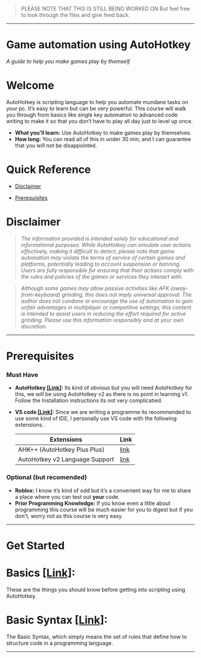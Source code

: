 > PLEASE NOTE THAT THIS IS STILL BEING WORKED ON But feel free to look through the files and give feed back.

---

# Game automation using AutoHotkey
*A guide to help you make games play by themself.*

# Welcome
AutoHotkey is scripting language to help you automate mundane tasks on your pc. It’s easy to learn but can be very powerful. This course will walk you through from basics like single key automation to advanced code writing to make it so that you don’t have to play all day just to level up once.

* **What you'll learn:** Use AutoHotkey to make games play by themselves.
* **How long:** You can read all of this in under 30 min, and I can guarantee that you will not be disappointed.
 
# Quick Reference

* [Disclaimer](#Disclaimer) 

* [Prerequisites](#Prerequisites)

# Disclaimer
> _The information provided is intended solely for educational and informational purposes. While AutoHotkey can simulate user actions effectively, making it difficult to detect, please note that game automation may violate the terms of service of certain games and platforms, potentially leading to account suspension or banning. Users are fully responsible for ensuring that their actions comply with the rules and policies of the games or services they interact with._

>_Although some games may allow passive activities like AFK (away-from-keyboard) grinding, this does not imply universal approval. The author does not condone or encourage the use of automation to gain unfair advantages in multiplayer or competitive settings; this content is intended to assist users in reducing the effort required for active grinding. Please use this information responsibly and at your own discretion._
---
# Prerequisites
### **Must Have**
* **AutoHotkey [[Link]](https://www.autohotkey.com/v2/):** Its kind of obvious but you will need AutoHotkey for this, we will be using AutoHotkey v2 as there is no point in learning v1. Follow the Installation instructions its not very complicatied. 

* **VS code [[Link]](https://code.visualstudio.com/download):** Since we are writing a programme its recommended to use some kind of IDE, I personally use VS code with the following extensions.

    | Extensions    | Link   |
    | ----------    | ----   |
    | AHK++ (AutoHotkey Plus Plus)    | [link](https://marketplace.visualstudio.com/items?itemName=mark-wiemer.vscode-autohotkey-plus-plus)   |
    | AutoHotkey v2 Language Support    | [link](https://marketplace.visualstudio.com/items?itemName=thqby.vscode-autohotkey2-lsp)   |

### **Optional (but recomended)**

* **Roblox:** I know it’s kind of odd but it’s a convenient way for me to share a place where you can test out **your** code.
* **Prior Programming Knowledge:** If you know even a little about programming this course will be much easier for you to digest but if you don't, worry not as this course is very easy.  

---

# Get Started 

# Basics [[Link]](https://github.com/ayuusse/Game-automation-using-AutoHotkey/blob/main/Basics.md):
These are the things you should know before getting into scripting using AutoHotkey.

# Basic Syntax [[Link]](https://github.com/ayuusse/Game-automation-using-AutoHotkey/blob/main/Basic_Syntax.md):
The Basic Syntax, which simply means the set of rules that define how to structure code in a programming language.

---

<!-- 
# Please Ignore 
### Things to do
    bug:
    quick reference not working in Important Things to Know

    dont forget to add:
    while loop in Important Things to Know
    single instance in Important Things to Know

    game ideas:
    loop play a key
    movement in a same maze
    pixel detection click
    moving with coloured pixel
    optimised pixel detection
    pixel range with optimisation -->

